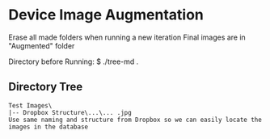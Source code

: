 # Device Image Augmentation

Erase all made folders when running a new iteration
Final images are in "Augmented" folder

Directory before Running:
$ ./tree-md .

## Directory Tree

```plaintext
Test Images\
|-- Dropbox Structure\...\... .jpg
Use same naming and structure from Dropbox so we can easily locate the images in the database

```

